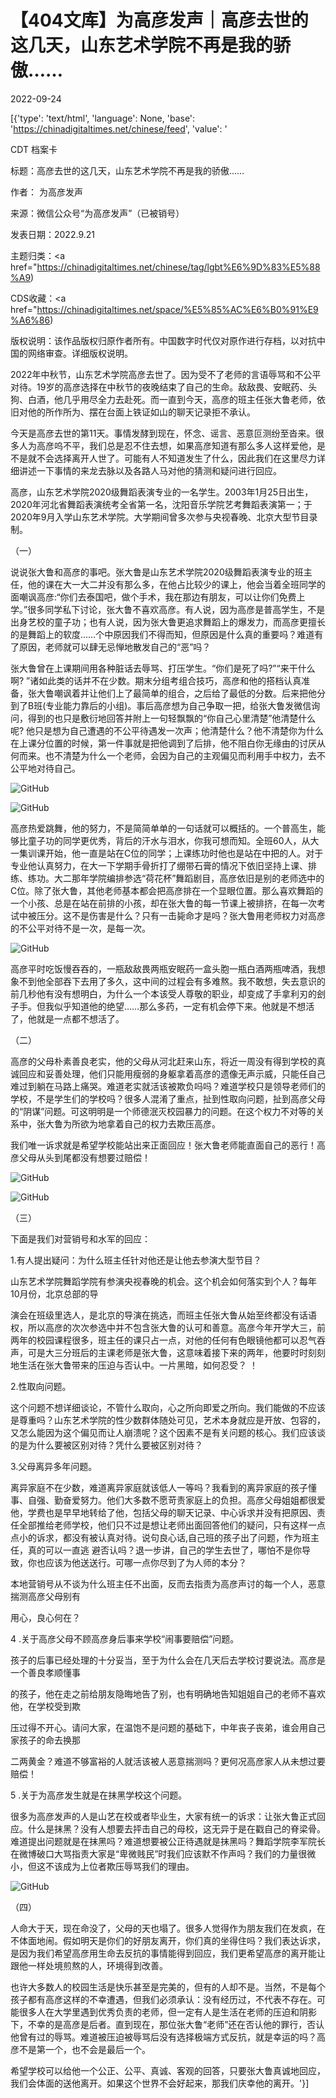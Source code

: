 # 【404文库】为高彦发声｜高彦去世的这几天，山东艺术学院不再是我的骄傲……

2022-09-24

[{'type': 'text/html', 'language': None, 'base': 'https://chinadigitaltimes.net/chinese/feed', 'value': '

CDT 档案卡

标题：高彦去世的这几天，山东艺术学院不再是我的骄傲……

作者： 为高彦发声

来源：微信公众号“为高彦发声”（已被销号）

发表日期：2022.9.21

主题归类：<a href="https://chinadigitaltimes.net/chinese/tag/lgbt%E6%9D%83%E5%88%A9)

CDS收藏：<a href="https://chinadigitaltimes.net/space/%E5%85%AC%E6%B0%91%E9%A6%86)

版权说明：该作品版权归原作者所有。中国数字时代仅对原作进行存档，以对抗中国的网络审查。详细版权说明。





2022年中秋节，山东艺术学院高彦去世了。因为受不了老师的言语辱骂和不公平对待。19岁的高彦选择在中秋节的夜晚结束了自己的生命。敌敌畏、安眠药、头狗、白酒，他几乎用尽全力去赴死。而一直到今天，高彦的班主任张大鲁老师，依旧对他的所作所为、摆在台面上铁证如山的聊天记录拒不承认。

今天是高彦去世的第11天。事情发酵到现在，怀念、谣言、恶意叵测纷至沓来。很多人为高彦呜不平，我们总是忍不住去想，如果高彦知道有那么多人这样爱他，是不是就不会选择离开人世了。可能有人不知道发生了什么，因此我们在这里尽力详细讲述一下事情的来龙去脉以及各路人马对他的猜测和疑问进行回应。

高彦，山东艺术学院2020级舞蹈表演专业的一名学生。2003年1月25日出生，2020年河北省舞蹈表演统考全省第一名，沈阳音乐学院艺考舞蹈表演第一；于2020年9月入学山东艺术学院。大学期间曾多次参与央视春晚、北京大型节目录制。

（一）

说说张大鲁和高彦的事吧。张大鲁是山东艺术学院2020级舞蹈表演专业的班主任，他的课在大一大二并没有那么多，在他占比较少的课上，他会当着全班同学的面嘲讽高彦:“你们去泰国吧，做个手术，我在那边有朋友，可以让你们免费上学。”很多同学私下讨论，张大鲁不喜欢高彦。有人说，因为高彦是普高学生，不是出身艺校的童子功；也有人说，因为张大鲁更追求舞蹈上的爆发力，而高彦更擅长的是舞蹈上的软度……个中原因我们不得而知，但原因是什么真的重要吗？难道有了原因，老师就可以肆无忌惮地散发自己的“恶”吗？

张大鲁曾在上课期间用各种脏话去辱骂、打压学生。“你们是死了吗?”“来干什么啊? ”诸如此类的话并不在少数。期末分组考组合技巧，高彦和他的搭档认真准备，张大鲁嘲讽着并让他们上了最简单的组合，之后给了最低的分数。后来把他分到了B班(专业能力靠后的小组)。事后高彦想为自己争取一把，给张大鲁发微信询问，得到的也只是敷衍地回答并附上一句轻飘飘的“你自己心里清楚”他清楚什么呢? 他只是想为自己遭遇的不公平待遇发一次声；他清楚什么？他不清楚你为什么在上课分位置的时候，第一件事就是把他调到了后排，他不阻白你无缘由的讨厌从何而来。也不清楚为什么一个老师，会因为自己的主观偏见而利用手中权力，去不公平地对待自己。

![GitHub](https://chinadigitaltimes.net/chinese/files/2022/09/截屏2022-09-23-下午7.44.50.png)

![GitHub](https://chinadigitaltimes.net/chinese/files/2022/09/截屏2022-09-23-下午7.45.20.png)

高彦热爱跳舞，他的努力，不是简简单单的一句话就可以概括的。一个普高生，能够比童子功的同学更优秀，背后的汗水与泪水，你我可想而知。全班60人，从大一集训课开始，他一直是站在C位的同学；上课练功时他也是站在中把的人。对于专业他认真努力，在大一下学期手骨折打了绷带石膏的情况下依旧坚持上课、排练、练功。大二那年学院编排参选“荷花杯”舞蹈剧目，高彦依旧是别的老师选中的C位。除了张大鲁，其他老师基本都会把高彦排在一个显眼位置。那么喜欢舞蹈的一个小孩、总是在站在前排的小孩，却在张大鲁的每一节课上被排挤，在每一次考试中被压分。这不是伤害是什么？只有一击毙命才是吗？张大鲁用老师权力对高彦的不公平对待不是一次，是每一次。

![GitHub](https://chinadigitaltimes.net/chinese/files/2022/09/截屏2022-09-23-下午7.49.55.png)

高彦平时吃饭慢吞吞的，一瓶敌敌畏两瓶安眠药一盒头胞一瓶白酒两瓶啤酒，我想象不到他全部吞下去用了多久，这中间的过程会有多难熬。我不敢想，失去意识的前几秒他有没有想明白，为什么一个本该受人尊敬的职业，却变成了手拿利刃的刽子手。但我似乎知道他的绝望……那么多药，一定有机会停下来。他就是不想活了，他就是一点都不想活了。

（二）

高彦的父母朴素善良老实，他的父母从河北赶来山东，将近一周没有得到学校的真诚回应和妥善处理，他们只能用瘦弱的身躯拿着高彦的遗像无声示威，只能任自己难过到躺在马路上痛哭。难道老实就活该被欺负吗吗？难道学校只是领导老师们的学校，不是学生们的学校吗？很多人混淆了重点，扯到性取向问题，扯到高彦父母的“阴谋”问题。可这明明是一个师德泯灭校园暴力的问题。在这个权力不对等的关系中，张大鲁为所欲为地拿着自己的权力去欺压高彦。

我们唯一诉求就是希望学校能站出来正面回应！张大鲁老师能直面自己的恶行！高彦父母从头到尾都没有想要过赔偿！

![GitHub](https://chinadigitaltimes.net/chinese/files/2022/09/截屏2022-09-23-下午7.54.47.png)

![GitHub](https://chinadigitaltimes.net/chinese/files/2022/09/截屏2022-09-23-下午7.55.10.png)

（三）

下面是我们对营销号和水军的回应：

1.有人提出疑问：为什么班主任针对他还是让他去参演大型节目？

山东艺术学院舞蹈学院有参演央视春晚的机会。这个机会如何落实到个人？每年10月份，北京总部的导

演会在班级里选人，是北京的导演在挑选，而班主任张大鲁从始至终都没有话语权，所以高彦的次次参选中并不包含张大鲁的认可和善意。高彦今年开学大三，前两年的校园课程很多，班主任的课只占一点，对他的任何有色眼镜他都可以忍气吞声，可是大三分班后的主课老师是张大鲁，这意味着接下来的两年，他要时时刻刻地生活在张大鲁带来的压迫与否认中。一片黑暗，如何忍受？ ！

2.性取向问题。

这个问题不想详细谈论，不管什么取向，心之所向即爱之所向。我们能做的不应该是尊重吗？山东艺术学院的性少数群体随处可见，艺术本身就应是开放、包容的，又怎么能因为这个偏见而让人崩溃呢？这个因素不是有关问题的核心。我们应该谈的是为什么要被区别对待？凭什么要被区别对待？

3.父母离异多年问题。

离异家庭不在少数，难道离异家庭就该低人一等吗？我看到的离异家庭的孩子懂事、自强、勤奋爱努力。他们大多数不愿苛责家庭上的负担。高彦父母姐姐都很爱他，学费也是早早地转给了他，包括父母的聊天记录、中心诉求并没有把原因、责任全部推给老师学校，他们只不过是想让老师出面回答他们的疑问，只有这样一点点小的诉求，都没有被认真对待。说句良心话,自己班的孩子出了问题，作为班主任，真的可以一直逃 避否认吗？退一步讲，自己的学生去世了，哪怕不是你导致，你也应该为他送送行。可哪一点你尽到了为人师的本分？

本地营销号从不谈为什么班主任不出面，反而去指责为高彦声讨的每一个人，恶意揣测高彦父母别有

用心，良心何在？

4 .关于高彦父母不顾高彦身后事来学校“闹事要赔偿”问题。

孩子的后事已经处理的十分妥当，至于为什么会在几天后去学校讨要说法。高彦是一个善良孝顺懂事

的孩子，他在走之前给朋友隐晦地告了别，也有明确地告知姐姐自己的老师不喜欢他，在学校受到欺

压过得不开心。请问大家，在温饱不是问题的基础下，中年丧子丧弟，谁会用自己家孩子的命去换那

二两黄金？难道不够富裕的人就活该被人恶意揣测吗？更何况高彦家人从未想过要赔偿！

5 .关于为高彦发生就是在抹黑学校这个问题。

很多为高彦发声的人是山艺在校或者毕业生，大家有统一的诉求：让张大鲁正式回应。什么是抹黑？没有人想要去抨击自己的母校，这无异于是在戳自己的脊梁骨。难道提出问题就是在抹黑吗？难道想要被公正待遇就是抹黑吗？舞蹈学院李军院长在微博破口大骂指责大家是“卑微贱民”时我们应该默不作声吗？我们的力量很微小，但这不该成为上位者欺压辱骂我们的理由。

![GitHub](https://chinadigitaltimes.net/chinese/files/2022/09/截屏2022-09-23-下午8.04.35.png)

（四）

人命大于天，现在命没了，父母的天也塌了。很多人觉得作为朋友我们在发疯，在不体面地闹。假如明天是你们的好朋友离开，你们真的坐得住吗？我们表达诉求，是因为我们希望高彦用生命去反抗的事情能得到回应，我们更希望高彦的离开能让跟他一样处境煎熬的人，环境得到改善。

也许大多数人的校园生活是快乐甚至是完美的，但有的人却不是。当然，不是每个孩子都有高彦这样的不幸遭遇，但我们必须承认：没有经历过，不代表不存在。可能很多人在大学里遇到优秀负责的老师，但一定有人是生活在老师的压迫和阴影下，不幸的是高彦是后者。直到现在，那位张大鲁“老师”还在否认他的罪行，否认他曾有过的辱骂。难道被压迫被辱骂后没有选择极端方式反抗，就是幸运的吗？高彦不是第一个，也不会是最后一个。

希望学校可以给他一个公正、公平、真诚、客观的回答，只要张大鲁真诚地回应，我们会体面的送他离开。如果这个世界不会好起来，那我们庆幸他的离开。'}]